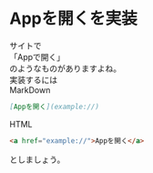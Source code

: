 # Appを開くを実装
サイトで  
「Appで開く」  
のようなものがありますよね。  
実装するには  
MarkDown
```MarkDown
[Appを開く](example://)
```
HTML
```html
<a href="example://">Appを開く</a>
```
としましょう。
